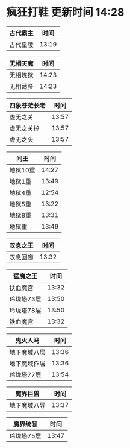 # 疯狂打鞋 更新时间 14:28

| 古代霸主   | 时间    |
|--------|-------|
| 古代皇陵 | 13:19 |

| 无相天魔   | 时间    |
|--------|-------|
| 无相炼狱 | 14:23 |
| 无相适多 | 14:23 |

| 四象苍茫长老   | 时间    |
|--------|-------|
| 虚无之关 | 13:57 |
| 虚无之关掉 | 13:57 |
| 虚无之头 | 13:57 |

| 间王   | 时间    |
|--------|-------|
| 地狱10重 | 14:27 |
| 地狱1重 | 13:49 |
| 地狱4重 | 12:54 |
| 地狱5重 | 13:22 |
| 地狱8重 | 13:31 |
| 地狱重 | 13:49 |

| 叹息之王   | 时间    |
|--------|-------|
| 叹息回廊 | 13:32 |

| 猛魔之王   | 时间    |
|--------|-------|
| 扶血魔宫 | 13:32 |
| 玲珑塔73层 | 13:50 |
| 玲珑塔78层 | 13:50 |
| 铁血魔宫 | 13:32 |

| 鬼火人马   | 时间    |
|--------|-------|
| 地下魔域八层 | 13:36 |
| 地下魔域作层 | 13:36 |
| 玲珑塔77层 | 13:54 |

| 魔界巨兽   | 时间    |
|--------|-------|
| 地下魔域八导 | 13:37 |

| 魔界统领   | 时间    |
|--------|-------|
| 玲珑塔75层 | 13:47 |